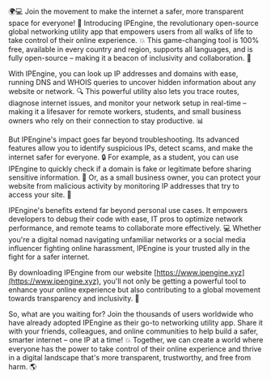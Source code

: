 🌍💻️ Join the movement to make the internet a safer, more transparent space for everyone! 🚀 Introducing IPEngine, the revolutionary open-source global networking utility app that empowers users from all walks of life to take control of their online experience. 💥 This game-changing tool is 100% free, available in every country and region, supports all languages, and is fully open-source – making it a beacon of inclusivity and collaboration. 🌈

With IPEngine, you can look up IP addresses and domains with ease, running DNS and WHOIS queries to uncover hidden information about any website or network. 🔍 This powerful utility also lets you trace routes, diagnose internet issues, and monitor your network setup in real-time – making it a lifesaver for remote workers, students, and small business owners who rely on their connection to stay productive. 📊

But IPEngine's impact goes far beyond troubleshooting. Its advanced features allow you to identify suspicious IPs, detect scams, and make the internet safer for everyone. 🔒 For example, as a student, you can use IPEngine to quickly check if a domain is fake or legitimate before sharing sensitive information. 📝 Or, as a small business owner, you can protect your website from malicious activity by monitoring IP addresses that try to access your site. 🚫

IPEngine's benefits extend far beyond personal use cases. It empowers developers to debug their code with ease, IT pros to optimize network performance, and remote teams to collaborate more effectively. 💻️ Whether you're a digital nomad navigating unfamiliar networks or a social media influencer fighting online harassment, IPEngine is your trusted ally in the fight for a safer internet.

By downloading IPEngine from our website [https://www.ipengine.xyz](https://www.ipengine.xyz), you'll not only be getting a powerful tool to enhance your online experience but also contributing to a global movement towards transparency and inclusivity. 🌟

So, what are you waiting for? Join the thousands of users worldwide who have already adopted IPEngine as their go-to networking utility app. Share it with your friends, colleagues, and online communities to help build a safer, smarter internet – one IP at a time! 💥 Together, we can create a world where everyone has the power to take control of their online experience and thrive in a digital landscape that's more transparent, trustworthy, and free from harm. 🌎